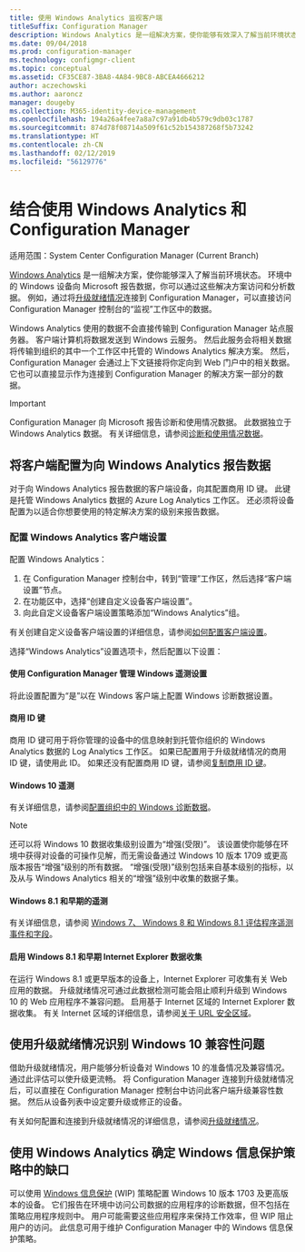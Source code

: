 ```yaml
---
title: 使用 Windows Analytics 监视客户端
titleSuffix: Configuration Manager
description: Windows Analytics 是一组解决方案，使你能够有效深入了解当前环境状态。
ms.date: 09/04/2018
ms.prod: configuration-manager
ms.technology: configmgr-client
ms.topic: conceptual
ms.assetid: CF35CE87-3BA8-4A84-9BC8-ABCEA4666212
author: aczechowski
ms.author: aaroncz
manager: dougeby
ms.collection: M365-identity-device-management
ms.openlocfilehash: 194a26a4fee7a8a7c97a91db4b579c9db03c1787
ms.sourcegitcommit: 874d78f08714a509f61c52b154387268f5b73242
ms.translationtype: HT
ms.contentlocale: zh-CN
ms.lasthandoff: 02/12/2019
ms.locfileid: "56129776"
---
```

# <a name="use-windows-analytics-with-configuration-manager"></a>结合使用 Windows Analytics 和 Configuration Manager

适用范围：System Center Configuration Manager (Current Branch)

[Windows Analytics](https://docs.microsoft.com/windows/deployment/update/windows-analytics-overview) 是一组解决方案，使你能够深入了解当前环境状态。 环境中的 Windows 设备向 Microsoft 报告数据，你可以通过这些解决方案访问和分析数据。 例如，通过将[升级就绪情况](/sccm/core/clients/manage/upgrade-readiness)连接到 Configuration Manager，可以直接访问 Configuration Manager 控制台的“监视”工作区中的数据。

Windows Analytics 使用的数据不会直接传输到 Configuration Manager 站点服务器。 客户端计算机将数据发送到 Windows 云服务。 然后此服务会将相关数据将传输到组织的其中一个工作区中托管的 Windows Analytics 解决方案。 然后，Configuration Manager 会通过上下文链接将你定向到 Web 门户中的相关数据。 它也可以直接显示作为连接到 Configuration Manager 的解决方案一部分的数据。

> [!Important]  
> Configuration Manager 向 Microsoft 报告诊断和使用情况数据。 此数据独立于 Windows Analytics 数据。 有关详细信息，请参阅[诊断和使用情况数据](/sccm/core/plan-design/diagnostics/diagnostics-and-usage-data)。  



## <a name="configure-clients-to-report-data-to-windows-analytics"></a>将客户端配置为向 Windows Analytics 报告数据

对于向 Windows Analytics 报告数据的客户端设备，向其配置商用 ID 键。 此键是托管 Windows Analytics 数据的 Azure Log Analytics 工作区。 还必须将设备配置为以适合你想要使用的特定解决方案的级别来报告数据。 

### <a name="configure-windows-analytics-client-settings"></a>配置 Windows Analytics 客户端设置
配置 Windows Analytics： 
1. 在 Configuration Manager 控制台中，转到“管理”工作区，然后选择“客户端设置”节点。  
2. 在功能区中，选择“创建自定义设备客户端设置”。  
3. 向此自定义设备客户端设置策略添加“Windows Analytics”组。  

有关创建自定义设备客户端设置的详细信息，请参阅[如何配置客户端设置](/sccm/core/clients/deploy/configure-client-settings)。

选择“Windows Analytics”设置选项卡，然后配置以下设置：  

#### <a name="manage-windows-telemetry-settings-with-configuration-manager"></a>使用 Configuration Manager 管理 Windows 遥测设置
将此设置配置为“是”以在 Windows 客户端上配置 Windows 诊断数据设置。   

#### <a name="commercial-id-key"></a>商用 ID 键
商用 ID 键可用于将你管理的设备中的信息映射到托管你组织的 Windows Analytics 数据的 Log Analytics 工作区。 如果已配置用于升级就绪情况的商用 ID 键，请使用此 ID。 如果还没有配置商用 ID 键，请参阅[复制商用 ID 键](https://docs.microsoft.com/windows/deployment/update/windows-analytics-get-started#copy-your-commercial-id-key)。

#### <a name="windows-10-telemetry"></a>Windows 10 遥测
有关详细信息，请参阅[配置组织中的 Windows 诊断数据](https://docs.microsoft.com/windows/privacy/configure-windows-diagnostic-data-in-your-organization##diagnostic-data-level)。

> [!Note]  
> 还可以将 Windows 10 数据收集级别设置为“增强(受限)”。 该设置使你能够在环境中获得对设备的可操作见解，而无需设备通过 Windows 10 版本 1709 或更高版本报告“增强”级别的所有数据。 “增强(受限)”级别包括来自基本级别的指标，以及从与 Windows Analytics 相关的“增强”级别中收集的数据子集。

#### <a name="windows-81-and-earlier-telemetry"></a>Windows 8.1 和早期的遥测   
有关详细信息，请参阅 [Windows 7、 Windows 8 和 Windows 8.1 评估程序遥测事件和字段](https://go.microsoft.com/fwlink/?LinkID=822965)。

#### <a name="enable-windows-81-and-earlier-internet-explorer-data-collection"></a>启用 Windows 8.1 和早期 Internet Explorer 数据收集
在运行 Windows 8.1 或更早版本的设备上，Internet Explorer 可收集有关 Web 应用的数据。 升级就绪情况可通过此数据检测可能会阻止顺利升级到 Windows 10 的 Web 应用程序不兼容问题。 启用基于 Internet 区域的 Internet Explorer 数据收集。 有关 Internet 区域的详细信息，请参阅[关于 URL 安全区域](https://docs.microsoft.com/previous-versions/windows/internet-explorer/ie-developer/platform-apis/ms537183\(v=vs.85\))。



## <a name="use-upgrade-readiness-to-identify-windows-10-compatibility-issues"></a>使用升级就绪情况识别 Windows 10 兼容性问题

借助升级就绪情况，用户能够分析设备对 Windows 10 的准备情况及兼容情况。 通过此评估可以使升级更流畅。 将 Configuration Manager 连接到升级就绪情况后，可以直接在 Configuration Manager 控制台中访问此客户端升级兼容性数据。 然后从设备列表中设定要升级或修正的设备。

有关如何配置和连接到升级就绪情况的详细信息，请参阅[升级就绪情况](/sccm/core/clients/manage/upgrade-readiness)。



## <a name="use-windows-analytics-to-identify-gaps-in-windows-information-protection-policies"></a>使用 Windows Analytics 确定 Windows 信息保护策略中的缺口

可以使用 [Windows 信息保护](https://docs.microsoft.com/windows/threat-protection/windows-information-protection/protect-enterprise-data-using-wip) (WIP) 策略配置 Windows 10 版本 1703 及更高版本的设备。 它们报告在环境中访问公司数据的应用程序的诊断数据，但不包括在策略应用程序规则中。 用户可能需要这些应用程序来保持工作效率，但 WIP 阻止用户的访问。 此信息可用于维护 Configuration Manager 中的 Windows 信息保护策略。 

